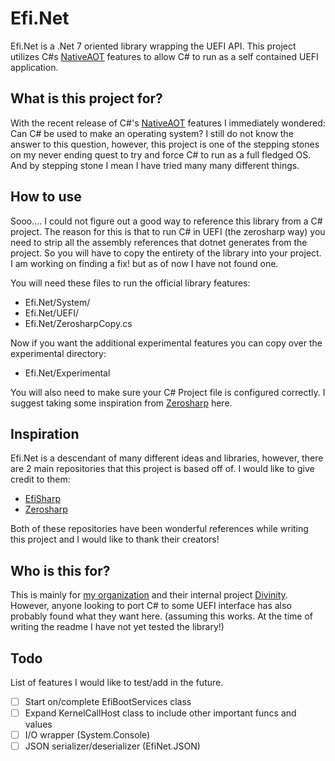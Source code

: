 # Efi.Net
Efi.Net is a .Net 7 oriented library wrapping the
UEFI API. This project utilizes C#s <a href="https://learn.microsoft.com/en-us/dotnet/core/deploying/native-aot/">NativeAOT</a>
features to allow C# to run as a self contained
UEFI application.

## What is this project for?
With the recent release of C#'s <a href="https://learn.microsoft.com/en-us/dotnet/core/deploying/native-aot/">NativeAOT</a> features
I immediately wondered: Can C# be used to make an operating system?
I still do not know the answer to this question, however, this project
is one of the stepping stones on my never ending quest to try and
force C# to run as a full fledged OS. And by stepping stone I mean
I have tried many many different things.

## How to use
Sooo.... I could not figure out a good way to reference this library
from a C# project. The reason for this is that to run C# in UEFI (the zerosharp way)
you need to strip all the assembly references that dotnet generates
from the project. So you will have to copy the entirety of the library
into your project. I am working on finding a fix! but as of now I
have not found one.

You will need these files to run the official library features:

- Efi.Net/System/
- Efi.Net/UEFI/
- Efi.Net/ZerosharpCopy.cs

Now if you want the additional experimental features you can copy
over the experimental directory:

- Efi.Net/Experimental

You will also need to make sure your C# Project file is configured
correctly. I suggest taking some inspiration from <a href="https://github.com/MichalStrehovsky/zerosharp">Zerosharp</a> here.

## Inspiration
Efi.Net is a descendant of many different ideas and libraries, however,
there are 2 main repositories that this project is based off of. I
would like to give credit to them:

 - <a href="https://github.com/JoshuaWierenga/EfiSharp">EfiSharp</a>
 - <a href="https://github.com/MichalStrehovsky/zerosharp">Zerosharp</a>

Both of these repositories have been wonderful references while writing
this project and I would like to thank their creators!

## Who is this for?
This is mainly for <a href="https://thcotd.org">my organization</a> and
their internal project <a href="https://github.com/The-Holy-Church-of-Terry-Davis/divinityC-x86_64">Divinity</a>.
However, anyone looking to port C# to some UEFI interface has also
probably found what they want here. (assuming this works. At the time of writing the readme I have not yet tested the library!)

## Todo
List of features I would like to test/add in the future.

- [ ] Start on/complete EfiBootServices class
- [ ] Expand KernelCallHost class to include other important funcs and values
- [ ] I/O wrapper (System.Console)
- [ ] JSON serializer/deserializer (EfiNet.JSON)